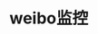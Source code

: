 <!--
 * @Author: whalefall
 * @Date: 2021-03-06 19:21:33
 * @LastEditTime: 2021-03-06 19:21:50
 * @Description: 
-->
# weibo监控


